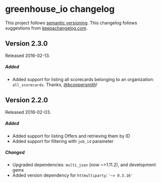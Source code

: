# greenhouse_io changelog

This project follows [semantic versioning](http://semver.org/).  This changelog follows suggestions from [keepachangelog.com](http://keepachangelog.com/).

## Version 2.3.0
Released 2016-02-13.

##### Added
- Added support for listing all scorecards belonging to an organization: `all_scorecards`.  Thanks, [@bcoppersmith](https://github.com/bcoppersmith)!

## Version 2.2.0
Released 2016-02-03.

##### Added
- Added support for listing Offers and retrieving them by ID
- Added support for filtering with `job_id` parameter

##### Changed
- Upgraded dependencies: `multi_json` (now ~>1.11.2), and development gems
- Added version dependency for `httmultiparty`: ``'~> 0.3.16'``